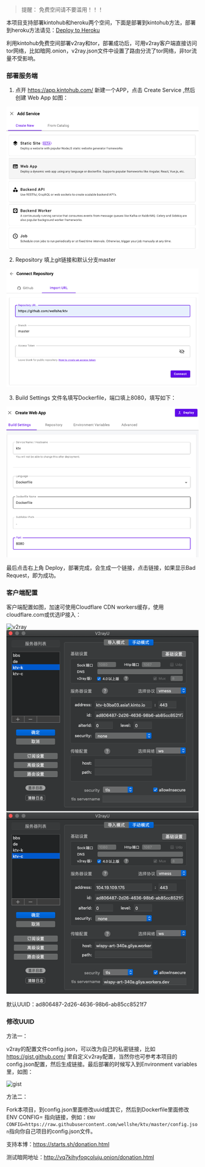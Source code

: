 > 提醒： 免费空间请不要滥用！！！

本项目支持部署kintohub和heroku两个空间，下面是部署到kintohub方法，部署到heroku方法请见：[Deploy to Heroku
](https://github.com/yeahwu/kinto/blob/master/v2-heroku.md)

利用kintohub免费空间部署v2ray和tor，部署成功后，可用v2ray客户端直接访问tor网络，比如暗网.onion，v2ray.json文件中设置了路由分流了tor网络，非tor流量不受影响。

### 部署服务端
1. 点开 https://app.kintohub.com/ 新建一个APP，点击 Create Service ,然后创建 Web App 如图：

![创建 web app](/img/ktv1.png)

2. Repository 填上git链接和默认分支master

![repository](/img/ktv2.png)

3. Build Settings 文件名填写Dockerfile，端口填上8080，填写如下：

![build](/img/ktv3.png)

最后点击右上角 Deploy，部署完成，会生成一个链接，点击链接，如果显示Bad Request，即为成功。

### 客户端配置

客户端配置如图，加速可使用Cloudflare CDN workers缓存，使用cloudflare.com或优选IP接入：

![v2ray](/img/kinto3.jpg)
![v2ray](/img/ktv4.png)
![v2ray](/img/ktv5.png)

默认UUID：ad806487-2d26-4636-98b6-ab85cc8521f7

### 修改UUID

方法一：

v2ray的配置文件config.json，可以改为自己的私密链接，比如 https://gist.github.com/ 里自定义v2ray配置，当然你也可参考本项目的config.json配置，然后生成链接。最后部署的时候写入到Environment variables里，如图：

![gist](/img/kinto4.jpg)

方法二：

Fork本项目，到config.json里面修改uuid或其它，然后到Dockerfile里面修改ENV CONFIG= 指向链接，例如：`ENV CONFIG=https://raw.githubusercontent.com/wellshe/ktv/master/config.json`指向你自己项目的config.json文件。

支持本博：https://starts.sh/donation.html

测试暗网地址：http://vq7kihyfoqcoluju.onion/donation.html
